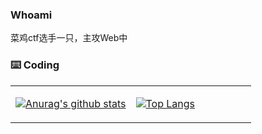 ### Whoami

菜鸡ctf选手一只，主攻Web中

### ⌨️ Coding

<table width="100%">
<tr>
  <td valign="top" width="50%">

   [![Anurag's github stats](https://github-readme-stats.vercel.app/api?username=mashiro01&count_private=true)](https://github.com/anuraghazra/github-readme-stats)

</td>
  <td valign="top" width="50%">

[![Top Langs](https://github-readme-stats.vercel.app/api/top-langs/?username=mashiro01&count_private=true)](https://github.com/anuraghazra/github-readme-stats)

</td>
</tr>
</table>


